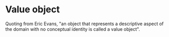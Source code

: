 # Value object

Quoting from Eric Evans, "an object that represents a descriptive aspect of the domain
with no conceptual identity is called a value object".
